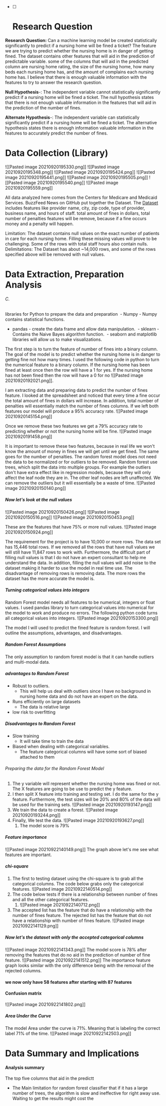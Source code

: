 - [ ] # **Research Question**

**Research Question:** Can a machine learning model be created statistically significantly to predict if a nursing home will be fined a ticket?
The feature we are trying to predict whether the nursing home is in danger of getting fined. The dataset contains other features that will aid in the prediction of predictable variable. some of the columns that will aid in the predicted column are nursing home rating, the size of the nursing home, how many beds each nursing home has, and the amount of complains each nursing home has. I believe that there is enough valuable information with the features to try to answer the research question.

**Null Hypothesis**-: The independent variable cannot statistically significantly predict if a nursing home will be fined a ticket. The null hypothesis states that there is not enough valuable information in the features that will aid in the prediction of the number of fines. 

**Alternate Hypothesis**-: The independent variable can statistically significantly predict if a nursing home will be fined a ticket. The alternative hypothesis states there is enough information valuable information in the features to accurately predict the number of fines.

# **Data Collection (Library)**       
![[Pasted image 20210920195330.png]]
![[Pasted image 20210920195348.png]]
![[Pasted image 20210920195424.png]]
![[Pasted image 20210920195441.png]]
![[Pasted image 20210920195505.png]]
![[Pasted image 20210920195540.png]]
![[Pasted image 20210920195559.png]]

All data analyzed here comes from the Centers for Medicare and Medicaid Services. BuzzFeed News on GitHub put together the Dataset. The [Dataset](https://data.medicare.gov/data/nursing-home-compare) includes features like provider name, city, zip code, type of provider, business name, and hours of staff. total amount of fines in dollars, total number of penalties features will be remove, because if a fine occurs  money and a penalty will happen. 

Limitation: The dataset contains null values on the exact number of patients in care for each nursing home. Filling these missing values will prove to be challenging. Some of the rows with total staff hours also contain nulls. Delimitations: The Dataset has about ~14,000 rows, and some of the rows specified above will be removed with null values.



# **Data Extraction, Preparation Analysis**

###### C.  
 libraries for Python to prepare the data and preparation 
 - Numpy - Numpy contains statistical functions.
- pandas - create the data frame and allow data manipulation.
 - sklearn -  Contains the Naive Bayes algorithm function.
 - seaborn and matplotlib libraries will allow us to make visualizations. 


The first step is to turn the feature of number of fines into a binary column. The goal of the model is to predict whether the nursing home is in danger to getting fine not how many times. I used the following code in python to turn the numerical feature to a binary column. If the nursing home has been fined at least once then the row will have a 1 for yes. If the nursing home has not been fined then the row will have a 0 for no
![[Pasted image 20210920192021.png]]. 

I am extracting data and preparing data to predict the number of fines feature. I looked at the spreadsheet and noticed that every time a fine occur the total amount of fines in dollars will increase. In addition, total number of penalties will essentially match the number of fines columns. If we left both features our model will produce a 95% accuracy rate. ![[Pasted image 20210920145154.png]]

Once we remove these two features we get a 79% accuracy rate to predicting whether or not the nursing home will be fine. ![[Pasted image 20210920191458.png]]

It is important to remove these two features, because in real life we won't know the amount of money in fines we will get until we get fined. The same goes for the number of penalties. The random forest model does not need the data to be normalized or for outliers to be removed. Random forest use trees, which split the data into multiple groups. For example the outliers don't have extra effect like in regression models, because they will only affect the leaf node they are in. The other leaf nodes are left unaffected. We can remove the outliers but it will essentially be a waste of time.
![[Pasted image 20210920150140.png]]

##### Now let's look at the null values
![[Pasted image 20210920150426.png]]
![[Pasted image 20210920150516.png]]
![[Pasted image 20210920150453.png]]

These are the features that have 75% or more null values. 
![[Pasted image 20210920150924.png]]

The requirement for the project is to have 10,000 or more rows. The data set has 15,446 total rows. If we removed all the rows that have null values we will still have 11,847 rows to work with. Furthermore, the difficult part of filling null values is that I do not have an expert consultant to help me understand the data. In addition, filling the null values will add noise to the dataset making it harder to use the model in real time use. The disadvantage of removing rows is removing data. The more rows the dataset has the more accurate the model is. 

##### Turning categorical values into integers
Random Forest model needs all features to be numerical, integers or float values. I used pandas library to turn categorical values into numerical for the model to work and produce no errors. The following python code turns all categorical values into integers.
![[Pasted image 20210920153300.png]] 

The model I will used to predict the fined feature is random forest. I will outline the assumptions, advantages, and disadvantages.
##### Random Forest Assumptions
The only assumption to random forest model is that it can handle outliers and multi-modal data. 
##### advantages to Random Forest 
- Robust to outliers. 
	- This will help us deal with outliers since I have no background in nursing home data and do not have an expert on the data. 
- Runs efficiently on large datasets
	- The data is relative large
- low risk to overfitting
##### Disadvantages to Random Forest 
- Slow training 
	- It will take time to train the data 
- Biased when dealing with categorical variables. 
	- The feature categorical columns will have some sort of biased attached to them

###### Preparing the data for the Random Forest Model
1) The y variable will represent whether the nursing home was fined or not. The X features are going to be use to predict the y feature. 
2) I then split X feature into training and testing set. I do the same for the y feature. Furthermore, the test sizes will be 20% and 80% of the data will be used for the training sets.  ![[Pasted image 20210920193147.png]]
3) We train the data to create a forest. ![[Pasted image 20210920193244.png]]
4) Finally, We test the data. ![[Pasted image 20210920193627.png]]
	1) The model score is 79% 

##### Feature importance
![[Pasted image 20210922140149.png]]
The graph above let's me see what features are important.

##### chi-square 
1) The first to testing dataset using the chi-square is to grab all the categorical columns. The code below grabs only the categorical features.                                         ![[Pasted image 20210922140514.png]]
2) The code below tests if there is a relationship between number of fines and all the other categorical features.
	1) ![[Pasted image 20210922140712.png]]
3) The accepted list has the feature that do have a relationship with the number of fines feature. The rejected list has the feature that do not have a relationship with number of fines feature. ![[Pasted image 20210922141129.png]]

##### Now let's the dataset with only the accepted categorical columns 
![[Pasted image 20210922141343.png]]
The model score is 78% after removing the features that do no aid in the prediction of number of fine feature. 
![[Pasted image 20210922141512.png]]
The importance feature graph looks similar with the only difference being with the removal of the rejected columns. 
#### we now only have 58 features after starting with 87 features 

#### Confusion matrix
![[Pasted image 20210922141802.png]]

##### Area Under the Curve 
The model Area under the curve is 71%. Meaning that is labeling the correct label 71% of the time. ![[Pasted image 20210922142503.png]]
# **Data Summary and Implications**
#### Analysis summary 
The top five columns that aid in the predictt

 - The Main limitation for random forest classifier that if it has a large number of trees, the algorithm is slow and ineffective for right away use. Waiting to get the results might cost the